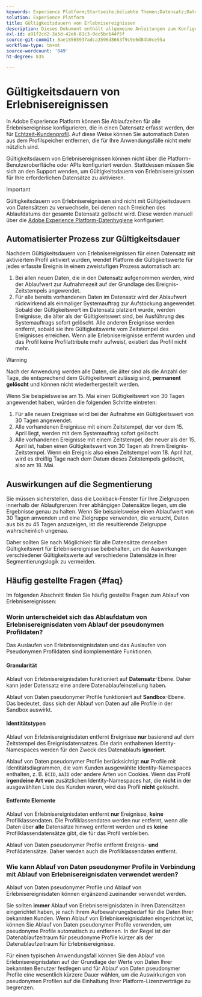```yaml
---
keywords: Experience Platform;Startseite;beliebte Themen;Datensatz;Datensätze;Time to Live;ttl;Time-to-Live;
solution: Experience Platform
title: Gültigkeitsdauern von Erlebnisereignissen
description: Dieses Dokument enthält allgemeine Anleitungen zum Konfigurieren der Gültigkeitsdauern für einzelne Erlebnisereignisse in einem Adobe Experience Platform-Datensatz.
exl-id: a91f2cd2-3a5d-42e6-81c3-0ec5bc644f5f
source-git-commit: 8ae18565937adca3596d8663f9c9e6d84b0ce95a
workflow-type: tm+mt
source-wordcount: '849'
ht-degree: 83%

---
```


# Gültigkeitsdauern von Erlebnisereignissen

In Adobe Experience Platform können Sie Ablaufzeiten für alle Erlebnisereignisse konfigurieren, die in einen Datensatz erfasst werden, der für [Echtzeit-Kundenprofil](./home.md). Auf diese Weise können Sie automatisch Daten aus dem Profilspeicher entfernen, die für Ihre Anwendungsfälle nicht mehr nützlich sind.

Gültigkeitsdauern von Erlebnisereignissen können nicht über die Platform-Benutzeroberfläche oder APIs konfiguriert werden. Stattdessen müssen Sie sich an den Support wenden, um Gültigkeitsdauern von Erlebnisereignissen für Ihre erforderlichen Datensätze zu aktivieren.

>[!IMPORTANT]
>
>Gültigkeitsdauern von Erlebnisereignissen sind nicht mit Gültigkeitsdauern von Datensätzen zu verwechseln, bei denen nach Erreichen des Ablaufdatums der gesamte Datensatz gelöscht wird. Diese werden manuell über die [Adobe Experience Platform-Datenhygiene](../hygiene/home.md) konfiguriert.

## Automatisierter Prozess zur Gültigkeitsdauer

Nachdem Gültigkeitsdauern von Erlebnisereignissen für einen Datensatz mit aktiviertem Profil aktiviert wurden, wendet Platform die Gültigkeitswerte für jedes erfasste Ereignis in einem zweistufigen Prozess automatisch an:

1. Bei allen neuen Daten, die in den Datensatz aufgenommen werden, wird der Ablaufwert zur Aufnahmezeit auf der Grundlage des Ereignis-Zeitstempels angewendet.
1. Für alle bereits vorhandenen Daten im Datensatz wird der Ablaufwert rückwirkend als einmaliger Systemauftrag zur Aufstockung angewendet. Sobald der Gültigkeitswert im Datensatz platziert wurde, werden Ereignisse, die älter als der Gültigkeitswert sind, bei Ausführung des Systemauftrags sofort gelöscht. Alle anderen Ereignisse werden entfernt, sobald sie ihre Gültigkeitswerte vom Zeitstempel des Ereignisses erreichen. Wenn alle Erlebnisereignisse entfernt wurden und das Profil keine Profilattribute mehr aufweist, existiert das Profil nicht mehr.

>[!WARNING]
>
>Nach der Anwendung werden alle Daten, die älter sind als die Anzahl der Tage, die entsprechend dem Gültigkeitswert zulässig sind, **permanent gelöscht** und können nicht wiederhergestellt werden.

Wenn Sie beispielsweise am 15. Mai einen Gültigkeitswert von 30 Tagen angewendet haben, würden die folgenden Schritte eintreten:

1. Für alle neuen Ereignisse wird bei der Aufnahme ein Gültigkeitswert von 30 Tagen angewendet.
1. Alle vorhandenen Ereignisse mit einem Zeitstempel, der vor dem 15. April liegt, werden mit dem Systemauftrag sofort gelöscht.
1. Alle vorhandenen Ereignisse mit einem Zeitstempel, der neuer als der 15. April ist, haben einen Gültigkeitswert von 30 Tagen ab ihrem Ereignis-Zeitstempel. Wenn ein Ereignis also einen Zeitstempel vom 18. April hat, wird es dreißig Tage nach dem Datum dieses Zeitstempels gelöscht, also am 18. Mai.

## Auswirkungen auf die Segmentierung

Sie müssen sicherstellen, dass die Lookback-Fenster für Ihre Zielgruppen innerhalb der Ablaufgrenzen ihrer abhängigen Datensätze liegen, um die Ergebnisse genau zu halten. Wenn Sie beispielsweise einen Ablaufwert von 30 Tagen anwenden und eine Zielgruppe verwenden, die versucht, Daten aus bis zu 45 Tagen anzuzeigen, ist die resultierende Zielgruppe wahrscheinlich ungenau.

Daher sollten Sie nach Möglichkeit für alle Datensätze denselben Gültigkeitswert für Erlebnisereignisse beibehalten, um die Auswirkungen verschiedener Gültigkeitswerte auf verschiedene Datensätze in Ihrer Segmentierungslogik zu vermeiden.

## Häufig gestellte Fragen {#faq}

Im folgenden Abschnitt finden Sie häufig gestellte Fragen zum Ablauf von Erlebnisereignissen:

### Worin unterscheidet sich das Ablaufdatum von Erlebnisereignisdaten vom Ablauf der pseudonymen Profildaten?

Das Auslaufen von Erlebnisereignisdaten und das Auslaufen von Pseudonymen Profildaten sind komplementäre Funktionen.

#### Granularität

Ablauf von Erlebnisereignisdaten funktioniert auf **Datensatz**-Ebene. Daher kann jeder Datensatz eine andere Datenablaufeinstellung haben.

Ablauf von Daten pseudonymer Profile funktioniert auf **Sandbox**-Ebene. Das bedeutet, dass sich der Ablauf von Daten auf alle Profile in der Sandbox auswirkt.

#### Identitätstypen

Ablauf von Erlebnisereignisdaten entfernt Ereignisse **nur** basierend auf dem Zeitstempel des Ereignisdatensatzes. Die darin enthaltenen Identity-Namespaces werden für den Zweck des Datenablaufs **ignoriert**.

Ablauf von Daten pseudonymer Profile berücksichtigt **nur** Profile mit Identitätsdiagrammen, die vom Kunden ausgewählte Identity-Namespaces enthalten, z. B. `ECID`, `AAID` oder andere Arten von Cookies. Wenn das Profil **irgendeine Art von** zusätzlichen Identity-Namespaces hat, die **nicht** in der ausgewählten Liste des Kunden waren, wird das Profil **nicht** gelöscht.

#### Entfernte Elemente

Ablauf von Erlebnisereignisdaten entfernt **nur** Ereignisse, **keine** Profilklassendaten. Die Profilklassendaten werden nur entfernt, wenn alle Daten über **alle** Datensätze hinweg entfernt werden und es **keine** Profilklassendatensätze gibt, die für das Profil verbleiben.

Ablauf von Daten pseudonymer Profile entfernt Ereignis- **und** Profildatensätze. Daher werden auch die Profilklassendaten entfernt.

### Wie kann Ablauf von Daten pseudonymer Profile in Verbindung mit Ablauf von Erlebnisereignisdaten verwendet werden?

Ablauf von Daten pseudonymer Profile und Ablauf von Erlebnisereignisdaten können ergänzend zueinander verwendet werden.

Sie sollten **immer** Ablauf von Erlebnisereignisdaten in Ihren Datensätzen eingerichtet haben, je nach Ihrem Aufbewahrungsbedarf für die Daten Ihrer bekannten Kunden. Wenn Ablauf von Erlebnisereignisdaten eingerichtet ist, können Sie Ablauf von Daten pseudonymer Profile verwenden, um pseudonyme Profile automatisch zu entfernen. In der Regel ist der Datenablaufzeitraum für pseudonyme Profile kürzer als der Datenablaufzeitraum für Erlebnisereignisse.

Für einen typischen Anwendungsfall können Sie den Ablauf von Erlebnisereignisdaten auf der Grundlage der Werte von Daten Ihrer bekannten Benutzer festlegen und für Ablauf von Daten pseudonymer Profile eine wesentlich kürzere Dauer wählen, um die Auswirkungen von pseudonymen Profilen auf die Einhaltung Ihrer Platform-Lizenzverträge zu begrenzen.
